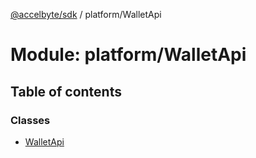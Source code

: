 [@accelbyte/sdk](../README.md) / platform/WalletApi

# Module: platform/WalletApi

## Table of contents

### Classes

- [WalletApi](../classes/platform_WalletApi.WalletApi.md)
